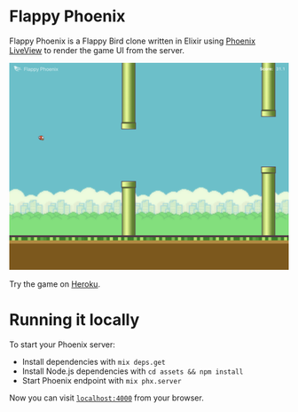 # Flappy Phoenix

Flappy Phoenix is a Flappy Bird clone written in Elixir using
[Phoenix LiveView](https://github.com/phoenixframework/phoenix_live_view) to
render the game UI from the server.

 ![Screenshot](screenshot.png)

Try the game on [Heroku](https://flappy-phoenix.herokuapp.com).

# Running it locally

To start your Phoenix server:

  * Install dependencies with `mix deps.get`
  * Install Node.js dependencies with `cd assets && npm install`
  * Start Phoenix endpoint with `mix phx.server`

Now you can visit [`localhost:4000`](http://localhost:4000) from your browser.
